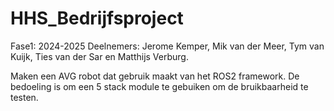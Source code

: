 # HHS_Bedrijfsproject

Fase1: 2024-2025
Deelnemers: Jerome Kemper, Mik van der Meer, Tym van Kuijk, Ties van der Sar en Matthijs Verburg.

Maken een AVG robot dat gebruik maakt van het ROS2 framework.
De bedoeling is om een 5 stack module te gebuiken om de bruikbaarheid te testen. 
